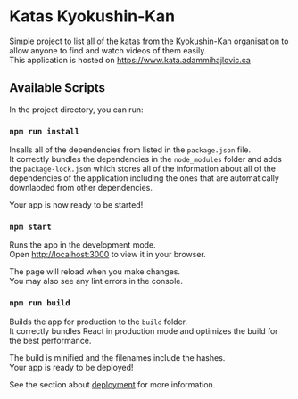 # Katas Kyokushin-Kan

Simple project to list all of the katas from the Kyokushin-Kan organisation to allow anyone to find and watch videos of them easily.\
This application is hosted on https://www.kata.adammihajlovic.ca

## Available Scripts

In the project directory, you can run:

### `npm run install`

Insalls all of the dependencies from listed in the `package.json` file.\
It correctly bundles the dependencies in the `node_modules` folder and adds the `package-lock.json` which stores all of the information about all of the dependencies of the application including the ones that are automatically downlaoded from other dependencies.

Your app is now ready to be started!

### `npm start`

Runs the app in the development mode.\
Open [http://localhost:3000](http://localhost:3000) to view it in your browser.

The page will reload when you make changes.\
You may also see any lint errors in the console.

### `npm run build`

Builds the app for production to the `build` folder.\
It correctly bundles React in production mode and optimizes the build for the best performance.

The build is minified and the filenames include the hashes.\
Your app is ready to be deployed!

See the section about [deployment](https://facebook.github.io/create-react-app/docs/deployment) for more information.
